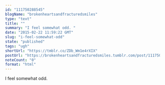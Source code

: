 ```yaml
---
id: "111750288545"
blogName: "brokenheartsandfracturedsmiles"
type: "text"
title: ""
summary: "I feel somewhat odd. "
date: "2015-02-22 11:59:22 GMT"
slug: "i-feel-somewhat-odd"
state: "published"
tags: "ugh"
shortUrl: "https://tmblr.co/ZDb_Wm1e4rXIX"
postUrl: "https://brokenheartsandfracturedsmiles.tumblr.com/post/111750288545/i-feel-somewhat-odd"
noteCount: "0"
format: "html"
---
```


I feel somewhat odd.